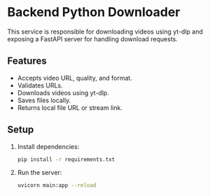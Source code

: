 # Backend Python Downloader

This service is responsible for downloading videos using yt-dlp and exposing a FastAPI server for handling download requests.

## Features
- Accepts video URL, quality, and format.
- Validates URLs.
- Downloads videos using yt-dlp.
- Saves files locally.
- Returns local file URL or stream link.

## Setup
1. Install dependencies:
   ```bash
   pip install -r requirements.txt
   ```
2. Run the server:
   ```bash
   uvicorn main:app --reload
   ```
